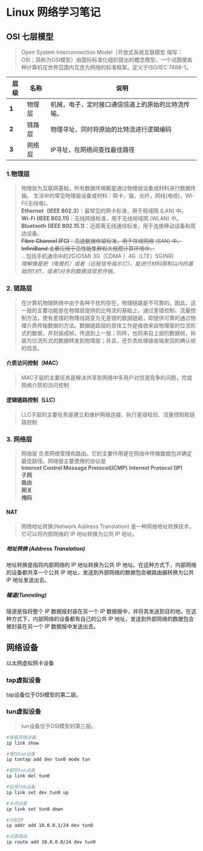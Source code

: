 # Linux 网络学习笔记

## OSI 七层模型
>  Open System Interconnection Model（开放式系统互联模型 缩写：OSI；简称为OSI模型）由国际标准化组织提出的概念模型，一个试图使各种计算机在世界范围内互连为网络的标准框架。定义于ISO/IEC 7498-1。

| 层级 | 名称 |  说明 |
| -- | -- |  -- |
| **1** | 物理层 |   机械，电子，定时接口通信信道上的原始的比特流传输。 |
| **2** | 链路层 |  物理寻址，同时将原始的比特流进行逻辑编码 |
| **3** | 网络层 | IP寻址，在网络间查找最佳路径|

### 1.物理层 
> 物理层为互联网基础，所有数据传输都是通过物理层设备或材料进行数据传输。 生活中的常见物理层设备或材料：网卡，猫，光纤，网线(电缆)，WI-FI(无线电)。   
    **Ethernet（IEEE 802.3）**：最常见的网卡标准，用于局域网 (LAN) 中。  
    **Wi-Fi (IEEE 802.11)**：无线网络标准，用于无线局域网 (WLAN) 中。  
    **Bluetooth (IEEE 802.15.1)**：近距离无线通信标准，用于连接移动设备和周边设备。  
    ~~**Fibre Channel (FC)**：高速数据传输标准，用于存储网络 (SAN) 中。~~  
    ~~**InfiniBand**:主要应用于高性能集群和大规模计算环境中。~~  
    ...包括手机通讯中的2G(GSM) 3G（CDMA ）4G（LTE）5G(NR)  
    *理解像是把（电报机）或者（远程信号指示灯）。能进行材料限制以内的基础的1对1，或者1对多的数据或信息传输。*

### 2. 链路层
> 在计算机物理网络中由于各种干扰的存在，物理链路是不可靠的。因此，这一层的主要功能是在物理层提供的比特流的基础上，通过差错控制、流量控制方法，使有差错的物理线路变为无差错的数据链路，即提供可靠的通过物理介质传输数据的方法。数据链路层的具体工作是接收来自物理层的位流形式的数据，并封装成帧，传送到上一层；同样，也将来自上层的数据帧，拆装为位流形式的数据转发到物理层；并且，还负责处理接收端发回的确认帧的信息。
#### 介质访问控制（MAC）
> MAC子层的主要任务是解决共享型网络中多用户对信道竞争的问题，完成网络介质的访问控制
#### 逻辑链路控制（LLC）
>LLC子层的主要任务是建立和维护网络连接，执行差错校验、流量控制和链路控制


### 3. 网络层
> 网络层 负责网络管理和路由。它的主要作用是在网络中传输数据包并确定最佳路径。网络层主要使用的协议是  
    **Internet Control Message Protocol(ICMP)** 
    **Internet Protocol (IP)**  
    **子网**  
    **路由**  
    **网关**  
    **掩码**  

#### NAT
>网络地址转换(Network Address Translation) 是一种网络地址转换技术，它可以将内部网络的 IP 地址转换为公共 IP 地址。  

##### 地址转换 (Address Translation)
地址转换是指将内部网络的 IP 地址转换为公共 IP 地址。在这种方式下，内部网络的设备都共享一个公共 IP 地址，发送到外部网络的数据包会被路由器转换为公共 IP 地址发送出去。

##### 隧道(Tunneling)
隧道是指将整个 IP 数据报封装在另一个 IP 数据报中，并将其发送到目的地。在这种方式下，内部网络的设备都有自己的公共 IP 地址，发送到外部网络的数据包会被封装在另一个 IP 数据报中发送出去。

## 网络设备
 以太网虚拟网卡设备
### tap虚拟设备
tap设备位于OSI模型的第二层。
### tun虚拟设备
>tun设备位于OSI模型的第三层。
```bash
#查看网络设备
ip link show

#增加tun设备
ip tuntap add dev tun0 mode tun

#删除tun设备
ip link del tun0

#启用TUN设备
ip link set dev tun0 up

#关闭设备
ip link set tun0 down

#分配IP
ip addr add 10.0.0.1/24 dev tun0

#设置路由 
ip route add 10.0.0.0/24 dev tun0
```

